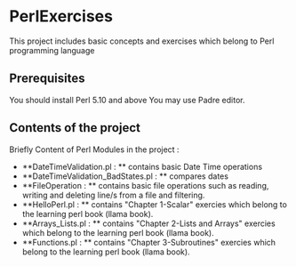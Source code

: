 # PerlExercises

This project includes basic concepts and exercises which belong to Perl programming language

## Prerequisites
You should install Perl 5.10 and above 
You may use Padre editor.

## Contents of the project

Briefly Content of Perl Modules in the project :
* **DateTimeValidation.pl : ** contains basic Date Time operations
* **DateTimeValidation_BadStates.pl : ** compares dates
* **FileOperation : ** contains basic file operations such as reading, writing and deleting line/s from a file and filtering. 
* **HelloPerl.pl : ** contains "Chapter 1-Scalar" exercies which belong to the learning perl book (llama book). 
* **Arrays_Lists.pl : ** contains "Chapter 2-Lists and Arrays" exercies which belong to the learning perl book (llama book). 
* **Functions.pl : ** contains "Chapter 3-Subroutines" exercies which belong to the learning perl book (llama book).
